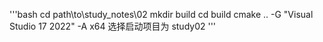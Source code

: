 '''bash
cd path\to\study_notes\02
mkdir build
cd build
cmake .. -G "Visual Studio 17 2022" -A x64
选择启动项目为 study02
'''
